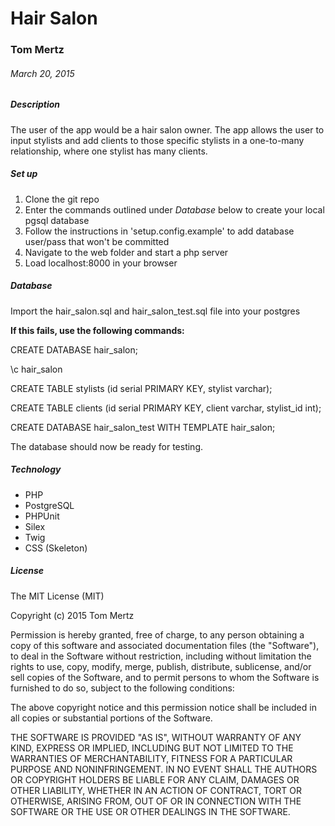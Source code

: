 # Hair Salon

### Tom Mertz

###### March 20, 2015

##### Description

The user of the app would be a hair salon owner. The app allows the user to input stylists and add clients to those specific stylists in a one-to-many relationship, where one stylist has many clients.

##### Set up

1. Clone the git repo
2. Enter the commands outlined under _Database_ below to create your local pgsql database
3. Follow the instructions in 'setup.config.example' to add database user/pass that won't be committed
3. Navigate to the web folder and start a php server
4. Load localhost:8000 in your browser

##### Database

Import the hair_salon.sql and hair_salon_test.sql file into your postgres

**If this fails, use the following commands:**

CREATE DATABASE hair_salon;

\c hair_salon

CREATE TABLE stylists (id serial PRIMARY KEY, stylist varchar);

CREATE TABLE clients (id serial PRIMARY KEY, client varchar, stylist_id int);

CREATE DATABASE hair_salon_test WITH TEMPLATE hair_salon;

The database should now be ready for testing.

##### Technology

* PHP
* PostgreSQL
* PHPUnit
* Silex
* Twig
* CSS (Skeleton)

##### License

The MIT License (MIT)

Copyright (c) 2015 Tom Mertz

Permission is hereby granted, free of charge, to any person obtaining a copy
of this software and associated documentation files (the "Software"), to deal
in the Software without restriction, including without limitation the rights
to use, copy, modify, merge, publish, distribute, sublicense, and/or sell
copies of the Software, and to permit persons to whom the Software is
furnished to do so, subject to the following conditions:

The above copyright notice and this permission notice shall be included in
all copies or substantial portions of the Software.

THE SOFTWARE IS PROVIDED "AS IS", WITHOUT WARRANTY OF ANY KIND, EXPRESS OR
IMPLIED, INCLUDING BUT NOT LIMITED TO THE WARRANTIES OF MERCHANTABILITY,
FITNESS FOR A PARTICULAR PURPOSE AND NONINFRINGEMENT. IN NO EVENT SHALL THE
AUTHORS OR COPYRIGHT HOLDERS BE LIABLE FOR ANY CLAIM, DAMAGES OR OTHER
LIABILITY, WHETHER IN AN ACTION OF CONTRACT, TORT OR OTHERWISE, ARISING FROM,
OUT OF OR IN CONNECTION WITH THE SOFTWARE OR THE USE OR OTHER DEALINGS IN
THE SOFTWARE.
